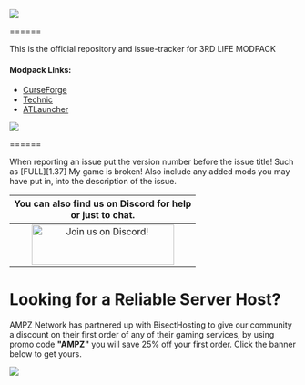 ![](https://www.bisecthosting.com/images/CF/3rd_Life/BH_3L_Header.png)

======

This is the official repository and issue-tracker for 3RD LIFE MODPACK
    
#### Modpack Links: 
+ [CurseForge](https://www.curseforge.com/minecraft/modpacks/ampz-3rd-life)
+ [Technic](https://www.technicpack.net/modpack/3rd-life.1874184) 
+ [ATLauncher](https://atlauncher.com/pack/3RDLIFE)

  
![](https://www.bisecthosting.com/images/CF/3rd_Life/BH_3L_Support.png)

======

When reporting an issue put the version number before the issue title! Such as [FULL][1.37] My game is broken! Also include any added mods you may have put in, into the description of the issue. 
 
   
|You can also find us on Discord for help<br>or just to chat.|
|:------------:|
|<a href="https://discord.gg/enrpMDd"><img src="https://discord.com/assets/ff41b628a47ef3141164bfedb04fb220.png" alt="Join us on Discord!"  width="250" height="70"></a>|

Looking for a Reliable Server Host?
======
AMPZ Network has partnered up with BisectHosting to give our community a discount on their first order of any of their gaming services, by using promo code **"AMPZ"** you will save 25% off your first order. Click the banner below to get yours. 

[![](https://www.bisecthosting.com/images/CF/3rd_Life/BH_3L_PromoCard.png)](https://bisecthosting.com/AMPZ)
